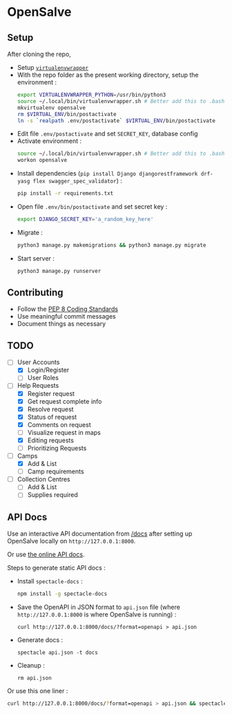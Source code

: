 # OpenSalve

## Setup

After cloning the repo,

* Setup [`virtualenvwrapper`](https://virtualenvwrapper.readthedocs.io/en/latest/)
* With the repo folder as the present working directory, setup the environment :
  ```bash
  export VIRTUALENVWRAPPER_PYTHON=/usr/bin/python3
  source ~/.local/bin/virtualenvwrapper.sh # Better add this to .bashrc
  mkvirtualenv opensalve
  rm $VIRTUAL_ENV/bin/postactivate
  ln -s `realpath .env/postactivate` $VIRTUAL_ENV/bin/postactivate
  ```
* Edit file `.env/postactivate` and set `SECRET_KEY`, database config
* Activate environment :
  ```bash
  source ~/.local/bin/virtualenvwrapper.sh # Better add this to .bashrc
  workon opensalve
  ```
* Install dependencies (`pip install Django djangorestframework drf-yasg flex swagger_spec_validator`) :
  ```bash
  pip install -r requirements.txt
  ```
* Open file `.env/bin/postactivate` and set secret key :
  ```bash
  export DJANGO_SECRET_KEY='a_random_key_here'
  ```
* Migrate :
  ```bash
  python3 manage.py makemigrations && python3 manage.py migrate
  ```
* Start server :
  ```bash
  python3 manage.py runserver
  ```

## Contributing

* Follow the [PEP 8 Coding Standards](https://www.python.org/dev/peps/pep-0008/)
* Use meaningful commit messages
* Document things as necessary

## TODO

- [ ] User Accounts
    - [x] Login/Register
    - [ ] User Roles
- [ ] Help Requests
    - [x] Register request
    - [x] Get request complete info
    - [x] Resolve request
    - [x] Status of request
    - [x] Comments on request
    - [ ] Visualize request in maps
    - [x] Editing requests
    - [ ] Prioritizing Requests
- [ ] Camps
    - [x] Add & List
    - [ ] Camp requirements
- [ ] Collection Centres
    - [ ] Add & List
    - [ ] Supplies required

## API Docs

Use an interactive API documentation from [/docs](http://127.0.0.1:8000/docs) after setting up OpenSalve locally on `http://127.0.0.1:8000`.

Or use [the online API docs](https://lab.subinsb.com/OpenSalve/).

Steps to generate static API docs :

* Install `spectacle-docs` :
  ```bash
  npm install -g spectacle-docs
  ```
* Save the OpenAPI in JSON format to `api.json` file (where `http://127.0.0.1:8000` is where OpenSalve is running) :
  ```
  curl http://127.0.0.1:8000/docs/?format=openapi > api.json
  ```
* Generate docs :
  ```
  spectacle api.json -t docs
  ```
* Cleanup :
  ```
  rm api.json
  ```

Or use this one liner :

```bash
curl http://127.0.0.1:8000/docs/?format=openapi > api.json && spectacle api.json -t docs && rm api.json
```
